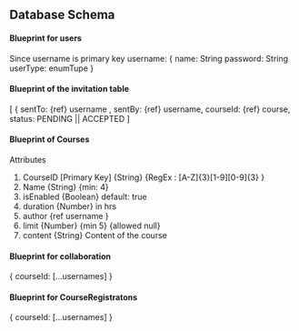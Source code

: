 ## Database Schema

#### Blueprint for users
 Since username is primary key
    username: {
        name: String
        password: String 
        userType: enumTupe
    }
#### Blueprint of the invitation table
[
    { 
        sentTo: {ref} username , 
        sentBy: {ref} username, 
        courseId: {ref} course,
        status: PENDING || ACCEPTED
]


#### Blueprint of Courses

Attributes
1. CourseID [Primary Key] {String} {RegEx : [A-Z]{3}[1-9][0-9]{3} }
2. Name {String} {min: 4}
3. isEnabled {Boolean} default: true
4. duration {Number} in hrs
5. author {ref username }
7. limit {Number} {min 5} {allowed null}
8. content {String} Content of the course     

#### Blueprint for collaboration
{
    courseId: [...usernames]
}


#### Blueprint for CourseRegistratons
{
    courseId: [...usernames]
}
